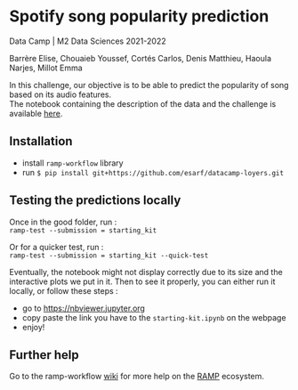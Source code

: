 # Spotify song popularity prediction

Data Camp | M2 Data Sciences 2021-2022

Barrère Elise, Chouaieb Youssef, Cortés Carlos, Denis Matthieu, Haoula Narjes, Millot Emma 

In this challenge, our objective is to be able to predict the popularity of song based on its audio features.  
The notebook containing the description of the data and the challenge is available [here](https://github.com/e-barrere/Spotify-Song-Popularity-Prediction/blob/master/spotify_popularity_starting_kit.ipynb).

## Installation 
 - install `ramp-workflow` library 
 - run `$ pip install git+https://github.com/esarf/datacamp-loyers.git`
 
## Testing the predictions locally  

 Once in the good folder, run :  
  `ramp-test --submission = starting_kit`
  
 Or for a quicker test, run :  
 `ramp-test --submission = starting_kit --quick-test `

Eventually, the notebook might not display correctly due to its size and the interactive plots we put in it. Then to see it properly, you can either run it locally, or follow these steps :  
- go to https://nbviewer.jupyter.org  
- copy paste the link you have to the `starting-kit.ipynb` on the webpage  
- enjoy!

## Further help
Go to the ramp-workflow [wiki](https://github.com/paris-saclay-cds/ramp-workflow/wiki) for more help on the [RAMP](https://ramp.studio) ecosystem.

